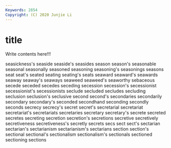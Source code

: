 ```yaml
---
Keywords: 2854
Copyright: (C) 2020 Junjie Li
---
```


# title

Write contents here!!!

seasickness's
seaside 
seaside's 
seasides 
season 
season's 
seasonable 
seasonal 
seasonally 
seasoned 
seasoning
seasoning's 
seasonings 
seasons 
seat 
seat's 
seated 
seating 
seating's 
seats 
seaward
seaward's 
seawards 
seaway 
seaway's 
seaways 
seaweed 
seaweed's 
seaworthy 
sebaceous 
secede
seceded 
secedes 
seceding 
secession 
secession's 
secessionist 
secessionist's 
secessionists 
seclude 
secluded
secludes 
secluding 
seclusion 
seclusion's 
seclusive 
second 
second's 
secondaries 
secondarily 
secondary
secondary's 
seconded 
secondhand 
seconding 
secondly 
seconds 
secrecy 
secrecy's 
secret 
secret's
secretarial 
secretariat 
secretariat's 
secretariats 
secretaries 
secretary 
secretary's 
secrete 
secreted 
secretes
secreting 
secretion 
secretion's 
secretions 
secretive 
secretively 
secretiveness 
secretiveness's 
secretly 
secrets
secs 
sect 
sect's 
sectarian 
sectarian's 
sectarianism 
sectarianism's 
sectarians 
section 
section's
sectional 
sectional's 
sectionalism 
sectionalism's 
sectionals 
sectioned 
sectioning 
sections 
